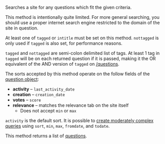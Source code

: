 Searches a site for any questions which fit the given criteria.

This method is intentionally quite limited. For more general searching, you should use a proper internet search engine restricted to the domain of the site in question.

At least one of `tagged` or `intitle` must be set on this method. `nottagged` is only used if `tagged` is also set, for performance reasons.

`tagged` and `nottagged` are semi-colon delimited list of tags. At least 1 tag in `tagged` will be on each returned question if it is passed, making it the OR equivalent of the AND version of `tagged` on [/questions].

The sorts accepted by this method operate on the follow fields of the [question object]:

-   **activity** – `last_activity_date`
-   **creation** – `creation_date`
-   **votes** – `score`
-   **relevance** – matches the relevance tab on the site itself
    -   Does not accept `min` or `max`

`activity` is the default sort.
It is possible to [create moderately complex queries] using `sort`, `min`, `max`, `fromdate`, and `todate`.

This method returns a list of [questions][question object].

  [/questions]: /docs/questions
  [question object]: /docs/types/question
  [create moderately complex queries]: /docs/min-max